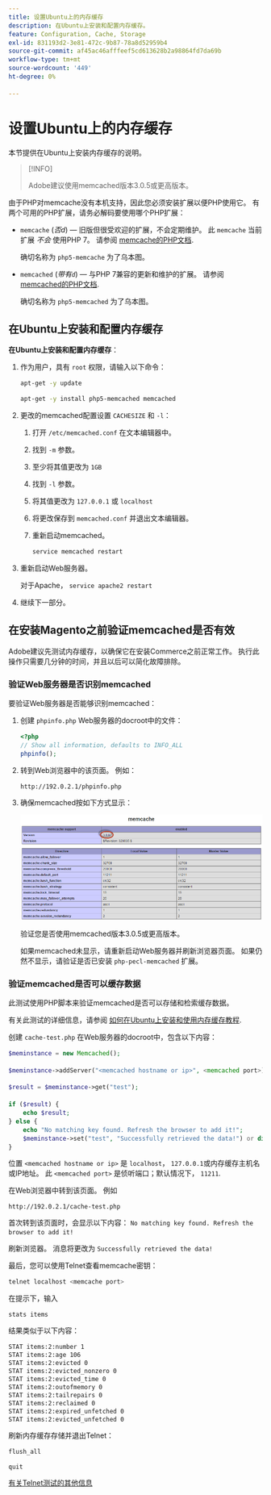 ```yaml
---
title: 设置Ubuntu上的内存缓存
description: 在Ubuntu上安装和配置内存缓存。
feature: Configuration, Cache, Storage
exl-id: 831193d2-3e81-472c-9b87-78a8d52959b4
source-git-commit: af45ac46afffeef5cd613628b2a98864fd7da69b
workflow-type: tm+mt
source-wordcount: '449'
ht-degree: 0%

---
```


# 设置Ubuntu上的内存缓存

本节提供在Ubuntu上安装内存缓存的说明。

>[!INFO]
>
>Adobe建议使用memcached版本3.0.5或更高版本。

由于PHP对memcache没有本机支持，因此您必须安装扩展以便PHP使用它。 有两个可用的PHP扩展，请务必解码要使用哪个PHP扩展：

- `memcache` (_否d_) — 旧版但很受欢迎的扩展，不会定期维护。
此 `memcache` 当前扩展 _不会_ 使用PHP 7。 请参阅 [memcache的PHP文档](https://www.php.net/manual/en/book.memcache.php).

  确切名称为 `php5-memcache` 为了乌本图。

- `memcached` (_带有`d`_) — 与PHP 7兼容的更新和维护的扩展。 请参阅 [memcached的PHP文档](https://www.php.net/manual/en/book.memcached.php).

  确切名称为 `php5-memcached` 为了乌本图。

## 在Ubuntu上安装和配置内存缓存

**在Ubuntu上安装和配置内存缓存**：

1. 作为用户，具有 `root` 权限，请输入以下命令：

   ```bash
   apt-get -y update
   ```

   ```bash
   apt-get -y install php5-memcached memcached
   ```

1. 更改的memcached配置设置 `CACHESIZE` 和 `-l`：

   1. 打开 `/etc/memcached.conf` 在文本编辑器中。
   1. 找到 `-m` 参数。
   1. 至少将其值更改为 `1GB`
   1. 找到 `-l` 参数。
   1. 将其值更改为 `127.0.0.1` 或 `localhost`
   1. 将更改保存到 `memcached.conf` 并退出文本编辑器。
   1. 重新启动memcached。

      ```bash
      service memcached restart
      ```

1. 重新启动Web服务器。

   对于Apache， `service apache2 restart`

1. 继续下一部分。

## 在安装Magento之前验证memcached是否有效

Adobe建议先测试内存缓存，以确保它在安装Commerce之前正常工作。 执行此操作只需要几分钟的时间，并且以后可以简化故障排除。

### 验证Web服务器是否识别memcached

要验证Web服务器是否能够识别memcached：

1. 创建 `phpinfo.php` Web服务器的docroot中的文件：

   ```php
   <?php
   // Show all information, defaults to INFO_ALL
   phpinfo();
   ```

1. 转到Web浏览器中的该页面。 例如：

   ```http
   http://192.0.2.1/phpinfo.php
   ```

1. 确保memcached按如下方式显示：

   ![确认Web服务器能够识别memcached](../../assets/configuration/memcache.png)

   验证您是否使用memcached版本3.0.5或更高版本。

   如果memcached未显示，请重新启动Web服务器并刷新浏览器页面。 如果仍然不显示，请验证是否已安装 `php-pecl-memcached` 扩展。

### 验证memcached是否可以缓存数据

此测试使用PHP脚本来验证memcached是否可以存储和检索缓存数据。

有关此测试的详细信息，请参阅 [如何在Ubuntu上安装和使用内存缓存教程](https://www.digitalocean.com/community/tutorials/how-to-install-and-use-memcache-on-ubuntu-14-04).

创建 `cache-test.php` 在Web服务器的docroot中，包含以下内容：

```php
$meminstance = new Memcached();

$meminstance->addServer("<memcached hostname or ip>", <memcached port>);

$result = $meminstance->get("test");

if ($result) {
    echo $result;
} else {
    echo "No matching key found. Refresh the browser to add it!";
    $meminstance->set("test", "Successfully retrieved the data!") or die("Could not save anything to memcached...");
}
```

位置 `<memcached hostname or ip>` 是 `localhost`， `127.0.0.1`或内存缓存主机名或IP地址。 此 `<memcached port>` 是侦听端口；默认情况下， `11211`.

在Web浏览器中转到该页面。 例如

```http
http://192.0.2.1/cache-test.php
```

首次转到该页面时，会显示以下内容： `No matching key found. Refresh the browser to add it!`

刷新浏览器。 消息将更改为 `Successfully retrieved the data!`

最后，您可以使用Telnet查看memcache密钥：

```bash
telnet localhost <memcache port>
```

在提示下，输入

```shell
stats items
```

结果类似于以下内容：

```terminal
STAT items:2:number 1
STAT items:2:age 106
STAT items:2:evicted 0
STAT items:2:evicted_nonzero 0
STAT items:2:evicted_time 0
STAT items:2:outofmemory 0
STAT items:2:tailrepairs 0
STAT items:2:reclaimed 0
STAT items:2:expired_unfetched 0
STAT items:2:evicted_unfetched 0
```

刷新内存缓存存储并退出Telnet：

```shell
flush_all
```

```shell
quit
```

[有关Telnet测试的其他信息](https://darkcoding.net/software/memcached-list-all-keys/)
